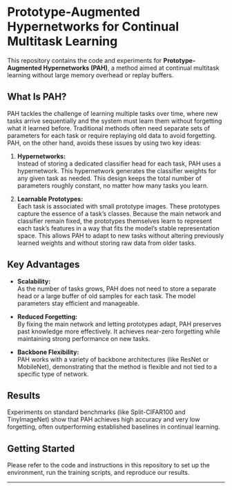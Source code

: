 # Prototype-Augmented Hypernetworks for Continual Multitask Learning

 
This repository contains the code and experiments for **Prototype-Augmented Hypernetworks (PAH)**, a method aimed at continual multitask learning without large memory overhead or replay buffers.

## What Is PAH?

PAH tackles the challenge of learning multiple tasks over time, where new tasks arrive sequentially and the system must learn them without forgetting what it learned before. Traditional methods often need separate sets of parameters for each task or require replaying old data to avoid forgetting. PAH, on the other hand, avoids these issues by using two key ideas:

1. **Hypernetworks:**  
   Instead of storing a dedicated classifier head for each task, PAH uses a hypernetwork. This hypernetwork generates the classifier weights for any given task as needed. This design keeps the total number of parameters roughly constant, no matter how many tasks you learn.

2. **Learnable Prototypes:**  
   Each task is associated with small prototype images. These prototypes capture the essence of a task’s classes. Because the main network and classifier remain fixed, the prototypes themselves learn to represent each task’s features in a way that fits the model’s stable representation space. This allows PAH to adapt to new tasks without altering previously learned weights and without storing raw data from older tasks.

## Key Advantages

- **Scalability:**  
  As the number of tasks grows, PAH does not need to store a separate head or a large buffer of old samples for each task. The model parameters stay efficient and manageable.

- **Reduced Forgetting:**  
  By fixing the main network and letting prototypes adapt, PAH preserves past knowledge more effectively. It achieves near-zero forgetting while maintaining strong performance on new tasks.

- **Backbone Flexibility:**  
  PAH works with a variety of backbone architectures (like ResNet or MobileNet), demonstrating that the method is flexible and not tied to a specific type of network.

## Results

Experiments on standard benchmarks (like Split-CIFAR100 and TinyImageNet) show that PAH achieves high accuracy and very low forgetting, often outperforming established baselines in continual learning.

## Getting Started

Please refer to the code and instructions in this repository to set up the environment, run the training scripts, and reproduce our results.

---
